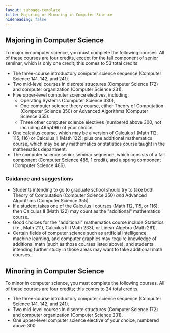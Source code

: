 ```yaml
---
layout: subpage-template
title: Majoring or Minoring in Computer Science
hideheading: false
---
```

## Majoring in Computer Science

To major in computer science, you must complete the following courses.  All of these courses
are four credits, except for the fall component of senior seminar, which is only one credit; this comes
to 53 total credits.

- The three-course introductory computer science sequence (Computer Science 141, 142, and 241).
- Two mid-level courses in discrete structures (Computer Science 172) and computer organization (Computer Science 231).
- Five upper-level computer science electives, including:
  - Operating Systems (Computer Science 330),
  - One computer science theory course, either Theory of Computation (Computer Science 350) or 
    Advanced Algorithms (Computer Science 355).
  - Three other computer science electives (numbered above 300, not including 495/496) of your choice.
- One calculus course, which may be a version of Calculus I (Math 112, 115, 116) or Calculus II (Math 122); plus one additional
  mathematics course, which may be any mathematics or statistics course taught in the mathematics department.
- The computer science senior seminar sequence, which consists of a fall component (Computer Science 485, 1 credit),
  and a spring component (Computer Science 486).
  
### Guidance and suggestions

- Students intending to go to graduate school should try to take both Theory of Computation (Computer Science 350) *and* 
    Advanced Algorithms (Computer Science 355).
- If a student takes one of the Calculus I courses (Math 112, 115, or 116), then Calculus II (Math 122) may count as the "additional" mathematics course.
- Good choices for the "additional" mathematics course include Statistics (i.e., Math 211), Calculus III (Math 233), or Linear Algebra (Math 261). 
- Certain fields of computer science such as artificial intelligence, machine learning, and computer
	graphics may require knowledge of additional math (such as those courses listed above), and students intending further study in those
	areas may want to take additional math courses.
 
## Minoring in Computer Science

To minor in computer science, you must complete the following courses.  All of these courses
are four credits; this comes
to 24 total credits.

- The three-course introductory computer science sequence (Computer Science 141, 142, and 241).
- Two mid-level courses in discrete structures (Computer Science 172) and computer organization (Computer Science 231).
- One upper-level computer science elective of your choice, numbered above 300.
